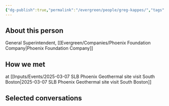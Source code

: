 ```yaml
---
{"dg-publish":true,"permalink":"/evergreen/people/greg-kappes/","tags":["people","geo_eco"]}
---
```


## About this person
General Superintendent, [[Evergreen/Companies/Phoenix Foundation Company\|Phoenix Foundation Company]]

## How we met
at [[Inputs/Events/2025-03-07 SLB Phoenix Geothermal site visit South Boston\|2025-03-07 SLB Phoenix Geothermal site visit South Boston]]


## Selected conversations
